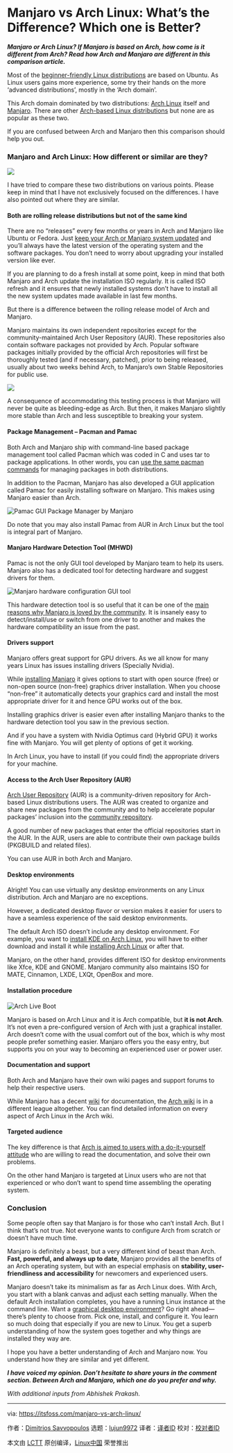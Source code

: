 [#]: collector: (lujun9972)
[#]: translator: (wxy)
[#]: reviewer: ( )
[#]: publisher: ( )
[#]: url: ( )
[#]: subject: (Manjaro vs Arch Linux: What’s the Difference? Which one is Better?)
[#]: via: (https://itsfoss.com/manjaro-vs-arch-linux/)
[#]: author: (Dimitrios Savvopoulos https://itsfoss.com/author/dimitrios/)

Manjaro vs Arch Linux: What’s the Difference? Which one is Better?
======

_**Manjaro or Arch Linux? If Manjaro is based on Arch, how come is it different from Arch? Read how Arch and Manjaro are different in this comparison article.**_

Most of the [beginner-friendly Linux distributions][1] are based on Ubuntu. As Linux users gains more experience, some try their hands on the more ‘advanced distributions’, mostly in the ‘Arch domain’.

This Arch domain dominated by two distributions: [Arch Linux][2] itself and [Manjaro][3]. There are other [Arch-based Linux distributions][4] but none are as popular as these two.

If you are confused between Arch and Manjaro then this comparison should help you out.

### Manjaro and Arch Linux: How different or similar are they?

![][5]

I have tried to compare these two distributions on various points. Please keep in mind that I have not exclusively focused on the differences. I have also pointed out where they are similar.

#### Both are rolling release distributions but not of the same kind

There are no “releases” every few months or years in Arch and Manjaro like Ubuntu or Fedora. Just [keep your Arch or Manjaro system updated][6] and you’ll always have the latest version of the operating system and the software packages. You don’t need to worry about upgrading your installed version like ever.

If you are planning to do a fresh install at some point, keep in mind that both Manjaro and Arch update the installation ISO regularly. It is called ISO refresh and it ensures that newly installed systems don’t have to install all the new system updates made available in last few months.

But there is a difference between the rolling release model of Arch and Manjaro.

Manjaro maintains its own independent repositories except for the community-maintained Arch User Repository (AUR). These repositories also contain software packages not provided by Arch. Popular software packages initially provided by the official Arch repositories will first be thoroughly tested (and if necessary, patched), prior to being released, usually about two weeks behind Arch, to Manjaro’s own Stable Repositories for public use.

![][7]

A consequence of accommodating this testing process is that Manjaro will never be quite as bleeding-edge as Arch. But then, it makes Manjaro slightly more stable than Arch and less susceptible to breaking your system.

#### Package Management – Pacman and Pamac

Both Arch and Manjaro ship with command-line based package management tool called Pacman which was coded in C and uses tar to package applications. In other words, you can [use the same pacman commands][8] for managing packages in both distributions.

In addition to the Pacman, Manjaro has also developed a GUI application called Pamac for easily installing software on Manjaro. This makes using Manjaro easier than Arch.

![Pamac GUI Package Manager by Manjaro][9]

Do note that you may also install Pamac from AUR in Arch Linux but the tool is integral part of Manjaro.

#### Manjaro Hardware Detection Tool (MHWD)

Pamac is not the only GUI tool developed by Manjaro team to help its users. Manjaro also has a dedicated tool for detecting hardware and suggest drivers for them.

![Manjaro hardware configuration GUI tool][10]

This hardware detection tool is so useful that it can be one of the [main reasons why Manjaro is loved by the community][11]. It is insanely easy to detect/install/use or switch from one driver to another and makes the hardware compatibility an issue from the past.

#### Drivers support

Manjaro offers great support for GPU drivers. As we all know for many years Linux has issues installing drivers (Specially Nvidia).

While [installing Manjaro][12] it gives options to start with open source (free) or non-open source (non-free) graphics driver installation. When you choose “non-free” it automatically detects your graphics card and install the most appropriate driver for it and hence GPU works out of the box.

Installing graphics driver is easier even after installing Manjaro thanks to the hardware detection tool you saw in the previous section.

And if you have a system with Nvidia Optimus card (Hybrid GPU) it works fine with Manjaro. You will get plenty of options of get it working.

In Arch Linux, you have to install (if you could find) the appropriate drivers for your machine.

#### Access to the Arch User Repository (AUR)

[Arch User Repository][13] (AUR) is a community-driven repository for Arch-based Linux distributions users. The AUR was created to organize and share new packages from the community and to help accelerate popular packages’ inclusion into the [community repository][14].

A good number of new packages that enter the official repositories start in the AUR. In the AUR, users are able to contribute their own package builds (PKGBUILD and related files).

You can use AUR in both Arch and Manjaro.

#### Desktop environments

Alright! You can use virtually any desktop environments on any Linux distribution. Arch and Manjaro are no exceptions.

However, a dedicated desktop flavor or version makes it easier for users to have a seamless experience of the said desktop environments.

The default Arch ISO doesn’t include any desktop environment. For example, you want to [install KDE on Arch Linux][15], you will have to either download and install it while [installing Arch Linux][16] or after that.

Manjaro, on the other hand, provides different ISO for desktop environments like Xfce, KDE and GNOME. Manjaro community also maintains ISO for MATE, Cinnamon, LXDE, LXQt, OpenBox and more.

#### Installation procedure

![Arch Live Boot][17]

Manjaro is based on Arch Linux and it is Arch compatible, but **it is not Arch**. It’s not even a pre-configured version of Arch with just a graphical installer. Arch doesn’t come with the usual comfort out of the box, which is why most people prefer something easier. Manjaro offers you the easy entry, but supports you on your way to becoming an experienced user or power user.

#### Documentation and support

Both Arch and Manjaro have their own wiki pages and support forums to help their respective users.

While Manjaro has a decent [wiki][18] for documentation, the [Arch wiki][19] is in a different league altogether. You can find detailed information on every aspect of Arch Linux in the Arch wiki.

#### Targeted audience

The key difference is that [Arch is aimed to users with a do-it-yourself attitude][20] who are willing to read the documentation, and solve their own problems.

On the other hand Manjaro is targeted at Linux users who are not that experienced or who don’t want to spend time assembling the operating system.

### Conclusion

Some people often say that Manjaro is for those who can’t install Arch. But I think that’s not true. Not everyone wants to configure Arch from scratch or doesn’t have much time.

Manjaro is definitely a beast, but a very different kind of beast than Arch. **Fast, powerful, and always up to date**, Manjaro provides all the benefits of an Arch operating system, but with an especial emphasis on **stability, user-friendliness and accessibility** for newcomers and experienced users.

Manjaro doesn’t take its minimalism as far as Arch Linux does. With Arch, you start with a blank canvas and adjust each setting manually. When the default Arch installation completes, you have a running Linux instance at the command line. Want a [graphical desktop environment][21]? Go right ahead—there’s plenty to choose from. Pick one, install, and configure it. You learn so much doing that especially if you are new to Linux. You get a superb understanding of how the system goes together and why things are installed they way are.

I hope you have a better understanding of Arch and Manjaro now. You understand how they are similar and yet different.

_**I have voiced my opinion. Don’t hesitate to share yours in the comment section. Between Arch and Manjaro, which one do you prefer and why.**_

_With additional inputs from Abhishek Prakash._

--------------------------------------------------------------------------------

via: https://itsfoss.com/manjaro-vs-arch-linux/

作者：[Dimitrios Savvopoulos][a]
选题：[lujun9972][b]
译者：[译者ID](https://github.com/译者ID)
校对：[校对者ID](https://github.com/校对者ID)

本文由 [LCTT](https://github.com/LCTT/TranslateProject) 原创编译，[Linux中国](https://linux.cn/) 荣誉推出

[a]: https://itsfoss.com/author/dimitrios/
[b]: https://github.com/lujun9972
[1]: https://itsfoss.com/best-linux-beginners/
[2]: https://www.archlinux.org/
[3]: https://manjaro.org/
[4]: https://itsfoss.com/arch-based-linux-distros/
[5]: https://i0.wp.com/itsfoss.com/wp-content/uploads/2020/08/arch-vs-manjaro.png?ssl=1
[6]: https://itsfoss.com/update-arch-linux/
[7]: https://i2.wp.com/itsfoss.com/wp-content/uploads/2020/06/repositories.png?ssl=1
[8]: https://itsfoss.com/pacman-command/
[9]: https://i1.wp.com/itsfoss.com/wp-content/uploads/2020/05/Pamac.png?resize=800%2C534&ssl=1
[10]: https://i2.wp.com/itsfoss.com/wp-content/uploads/2020/04/hardware-detection.png?ssl=1
[11]: https://itsfoss.com/why-use-manjaro-linux/
[12]: https://itsfoss.com/install-manjaro-linux/
[13]: https://itsfoss.com/aur-arch-linux/
[14]: https://wiki.archlinux.org/index.php/Community_repository
[15]: https://itsfoss.com/install-kde-arch-linux/
[16]: https://itsfoss.com/install-arch-linux/
[17]: https://i1.wp.com/itsfoss.com/wp-content/uploads/2020/05/Arch-live-boot.jpg?ssl=1
[18]: https://wiki.manjaro.org/index.php?title=Main_Page
[19]: https://wiki.archlinux.org/
[20]: https://itsfoss.com/why-arch-linux/
[21]: https://itsfoss.com/best-linux-desktop-environments/
